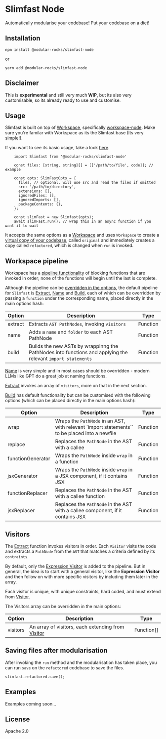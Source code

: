# Slimfast Node

Automatically modularise your codebase! Put your codebase on a diet!

## Installation

`npm install @modular-rocks/slimfast-node`

or 

`yarn add @modular-rocks/slimfast-node` 

## Disclaimer 

This is **experimental** and still very much **WIP**, but its also very customisable, so its already ready to use and customise.

## Usage

Slimfast is built on top of [Workspace](https://github.com/modular-rocks/workspace), specifically [workspace-node](https://github.com/modular-rocks/workspace-node). Make sure you're familar with Workspace as its the Slimfast base (Its very simple!).

If you want to see its basic usage, take a look [here](https://github.com/modular-rocks/slimfast-node/blob/main/src/slimfast/index.test.ts).

```
    import Slimfast from '@modular-rocks/slimfast-node'

    const files: [string, string][] = [['/path/to/file', code]]; // example

    const opts: SlimFastOpts = {
      files, // optional, will use src and read the files if omitted
      src: '/path/to/directory',
      extensions: [],
      ignoredFiles: [],
      ignoredImports: [],
      packageContents: {},
    };

    const slimFast = new Slimfast(opts);
    await slimFast.run(); // wrap this in an async function if you want it to wait
```
It accepts the same options as a [Workspace](https://github.com/modular-rocks/workspace) and uses `Workspace` to create a [virtual copy of your codebase](https://github.com/modular-rocks/slimfast/blob/main/src/index.ts#L10), called `original` and immediately creates a copy called `refactored`, which is changed when `run` is invoked.

## Workspace pipeline

Workspace has a [pipeline functionality](https://github.com/modular-rocks/workspace/tree/main/src/workspace/pipeline) of blocking functions that are invoked in order; none of the functions will begin until the last is complete. 

Although the pipeline can be [overridden in the options](https://github.com/modular-rocks/workspace/tree/main/src/workspace/pipeline), the default pipeline for `Slimfast` is [Extract](https://github.com/modular-rocks/slimfast-node/blob/main/src/slimfast/pipeline/extract/index.ts), [Name](https://github.com/modular-rocks/slimfast-node/blob/main/src/slimfast/pipeline/name/index.ts) and [Build](https://github.com/modular-rocks/slimfast-node/blob/main/src/slimfast/pipeline/build/index.ts), each of which can be overridden by passing a `function` under the corresponding name, placed directly in the main options hash:

| Option | Description | Type | 
| -------- | -------- | -------- |
| extract | Extracts `AST PathNodes`, invoking `visitors` | Function |
| name | Adds a `name` and `folder` to each AST PathNode | Function |
| build | Builds the new ASTs by wrappinng the PathNodes into functions and applying the relevant `import statements` | Function |

[Name](https://github.com/modular-rocks/slimfast-node/blob/main/src/slimfast/pipeline/name/index.ts) is very simple and in most cases should be overridden - modern LLMs like GPT do a great job at naming functions.

[Extract](https://github.com/modular-rocks/slimfast-node/blob/main/src/slimfast/pipeline/extract/index.ts) invokes an array of `visitors`, more on that in the next section.

[Build](https://github.com/modular-rocks/slimfast-node/blob/main/src/slimfast/pipeline/build/index.ts) has default functionality but can be customised with the following options (which can be placed directly in the main options hash):

| Option | Description | Type | 
| -------- | -------- | -------- |
| wrap | Wraps the `PathNode` in an AST, with relevant `import statements`` to be placed into a newfile | Function |
| replace | Replaces the `PathNode` in the AST with a callee | Function |
| functionGenerator | Wraps the `PathNode` inside `wrap` in a function | Function |
| jsxGenerator | Wraps the `PathNode` inside `wrap` in a JSX component, if it contains JSX | Function |
| functionReplacer | Replaces the `PathNode` in the AST with a callee function | Function |
| jsxReplacer | Replaces the `PathNode` in the AST with a callee component, if it contains JSX | Function |

## Visitors

The [Extract](https://github.com/modular-rocks/slimfast-node/blob/main/src/slimfast/pipeline/extract/index.ts) function invokes visitors in order. Each `Visitor` visits the code and extracts a `PathNode` from the `AST` that matches a criteria defined by its `contraints`. 

By default, only the [Expression Visitor](https://github.com/modular-rocks/slimfast-node/blob/main/src/slimfast/visitors/expression/index.ts) is added to the pipeline. But in general, the idea is to start with a general visitor, like the **Expression Visitor** and then follow on with more specific visitors by including them later in the array.

Each visitor is unique, with unique constraints, hard coded, and must extend from [Visitor](https://github.com/modular-rocks/slimfast-node/blob/main/src/slimfast/visitors/visitor/index.ts).

The Visitors array can be overridden in the main options:

| Option | Description | Type | 
| -------- | -------- | -------- |
| visitors | An array of visitors, each extending from [Visitor](https://github.com/modular-rocks/slimfast-node/blob/main/src/slimfast/visitors/visitor/index.ts) | Function[] |

## Saving files after modularisation

After invoking the `run` method and the modularisation has taken place, you can run `save` on the `refactored` codebase to save the files.
```
slimfast.refactored.save();
```

## Examples

Examples coming soon...

## License

Apache 2.0